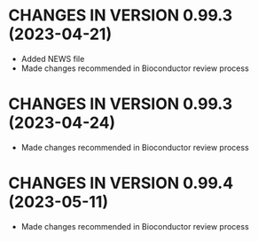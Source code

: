 # CHANGES IN VERSION 0.99.3 (2023-04-21)

+ Added NEWS file
+ Made changes recommended in Bioconductor review process

# CHANGES IN VERSION 0.99.3 (2023-04-24)

+ Made changes recommended in Bioconductor review process

# CHANGES IN VERSION 0.99.4 (2023-05-11)

+ Made changes recommended in Bioconductor review process